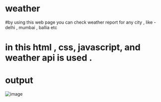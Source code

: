 # weather

#by using this web page you can check weather report for any city , like - delhi , mumbai , ballia etc
# in this html , css, javascript, and weather api is used .
# output
![image](https://user-images.githubusercontent.com/105263777/212830132-53913493-604d-4cff-9902-b38310ba56df.png)

